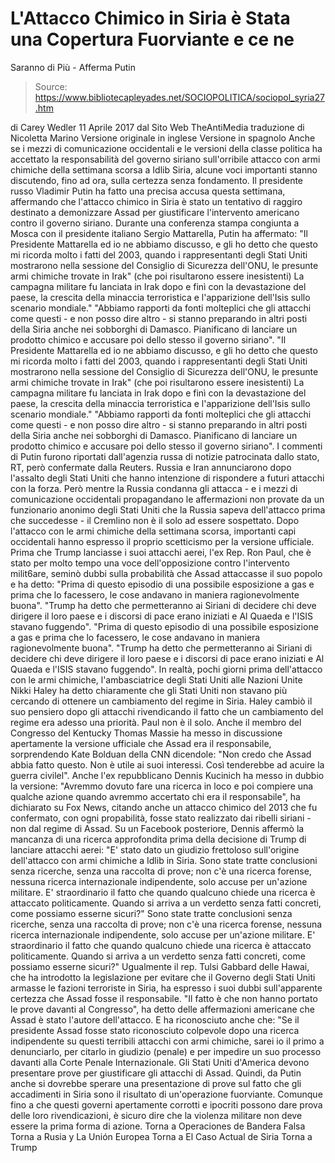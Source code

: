 # L'Attacco Chimico in Siria è Stata una Copertura Fuorviante e ce ne 
Saranno di Più - Afferma Putin

> Source: https://www.bibliotecapleyades.net/SOCIOPOLITICA/sociopol_syria27.htm

di Carey Wedler
11 Aprile 2017
dal Sito Web TheAntiMedia
traduzione di Nicoletta Marino
Versione originale in inglese
Versione in spagnolo
Anche se i mezzi di comunicazione occidentali e le versioni della classe politica ha accettato la responsabilità del governo siriano sull'orribile attacco con armi chimiche della settimana scorsa a Idlib Siria, alcune voci importanti stanno discutendo, fino ad ora, sulla certezza senza fondamento.
Il presidente russo Vladimir Putin ha fatto una precisa accusa questa settimana, affermando che l'attacco chimico in Siria è stato un tentativo di raggiro destinato a demonizzare Assad per giustificare l'intervento americano contro il governo siriano.
Durante una conferenza stampa congiunta a Mosca con il presidente italiano Sergio Mattarella, Putin ha affermato:
"Il Presidente Mattarella ed io ne abbiamo discusso, e gli ho detto che questo mi ricorda molto i fatti del 2003, quando i rappresentanti degli Stati Uniti mostrarono nella sessione del Consiglio di Sicurezza dell'ONU, le presunte armi chimiche trovate in Irak" (che poi risultarono essere inesistenti) La campagna militare fu lanciata in Irak dopo e finì con la devastazione del paese, la crescita della minaccia terroristica e l'apparizione dell'Isis sullo scenario mondiale." "Abbiamo rapporti da fonti molteplici che gli attacchi come questi - e non posso dire altro - si stanno preparando in altri posti della Siria anche nei sobborghi di Damasco. Pianificano di lanciare un prodotto chimico e accusare poi dello stesso il governo siriano".
"Il Presidente Mattarella ed io ne abbiamo discusso, e gli ho detto che questo mi ricorda molto i fatti del 2003, quando i rappresentanti degli Stati Uniti mostrarono nella sessione del Consiglio di Sicurezza dell'ONU, le presunte armi chimiche trovate in Irak" (che poi risultarono essere inesistenti)
La campagna militare fu lanciata in Irak dopo e finì con la devastazione del paese, la crescita della minaccia terroristica e l'apparizione dell'Isis sullo scenario mondiale."
"Abbiamo rapporti da fonti molteplici che gli attacchi come questi - e non posso dire altro - si stanno preparando in altri posti della Siria anche nei sobborghi di Damasco.
Pianificano di lanciare un prodotto chimico e accusare poi dello stesso il governo siriano".
I commenti di Putin furono riportati dall'agenzia russa di notizie patrocinata dallo stato, RT, però confermate dalla Reuters.
Russia e Iran annunciarono dopo l'assalto degli Stati Uniti che hanno intenzione di rispondere a futuri attacchi con la forza.
Però mentre la Russia condanna gli attacca - e i mezzi di comunicazione occidentali propagandano le affermazioni non provate da un funzionario anonimo degli Stati Uniti che la Russia sapeva dell'attacco prima che succedesse - il Cremlino non è il solo ad essere sospettato.
Dopo l'attacco con le armi chimiche della settimana scorsa, importanti capi occidentali hanno espresso il proprio scetticismo per la versione ufficiale.
Prima che Trump lanciasse i suoi attacchi aerei, l'ex Rep. Ron Paul, che è stato per molto tempo una voce dell'opposizione contro l'intervento milit6are, seminò dubbi sulla probabilità che Assad attaccasse il suo popolo e ha detto:
"Prima di questo episodio di una possibile esposizione a gas e prima che lo facessero, le cose andavano in maniera ragionevolmente buona". "Trump ha detto che permetteranno ai Siriani di decidere chi deve dirigere il loro paese e i discorsi di pace erano iniziati e Al Quaeda e l'ISIS stavano fuggendo".
"Prima di questo episodio di una possibile esposizione a gas e prima che lo facessero, le cose andavano in maniera ragionevolmente buona".
"Trump ha detto che permetteranno ai Siriani di decidere chi deve dirigere il loro paese e i discorsi di pace erano iniziati e Al Quaeda e l'ISIS stavano fuggendo".
In realtà, pochi giorni prima dell'attacco con le armi chimiche, l'ambasciatrice degli Stati Uniti alle Nazioni Unite Nikki Haley ha detto chiaramente che gli Stati Uniti non stavano più cercando di ottenere un cambiamento del regime in Siria.
Haley cambiò il suo pensiero dopo gli attacchi rivendicando il fatto che un cambiamento del regime era adesso una priorità.
Paul non è il solo.
Anche il membro del Congresso del Kentucky Thomas Massie ha messo in discussione apertamente la versione ufficiale che Assad era il responsabile, sorprendendo Kate Bolduan della CNN dicendole:
"Non credo che Assad abbia fatto questo. Non è utile ai suoi interessi. Così tenderebbe ad acuire la guerra civilel".
Anche l'ex repubblicano Dennis Kucinich ha messo in dubbio la versione:
"Avremmo dovuto fare una ricerca in loco e poi compiere una qualche azione quando avremmo accertato chi era il responsabile", ha dichiarato su Fox News, citando anche un attacco chimico del 2013 che fu confermato, con ogni propabilità, fosse stato realizzato dai ribelli siriani - non dal regime di Assad.
Su un Facebook posteriore, Dennis affermò la mancanza di una ricerca approfondita prima della decisione di Trump di lanciare attacchi aerei:
"E' stato dato un giudizio frettoloso sull'origine dell'attacco con armi chimiche a Idlib in Siria.
Sono state tratte conclusioni senza ricerche, senza una raccolta di prove; non c'è una ricerca forense, nessuna ricerca internazionale indipendente, solo accuse per un'azione militare. E' straordinario il fatto che quando qualcuno chiede una ricerca è attaccato politicamente. Quando si arriva a un verdetto senza fatti concreti, come possiamo esserne sicuri?"
Sono state tratte conclusioni senza ricerche, senza una raccolta di prove; non c'è una ricerca forense, nessuna ricerca internazionale indipendente, solo accuse per un'azione militare.
E' straordinario il fatto che quando qualcuno chiede una ricerca è attaccato politicamente.
Quando si arriva a un verdetto senza fatti concreti, come possiamo esserne sicuri?"
Ugualmente il rep. Tulsi Gabbard delle Hawai, che ha introdotto la legislazione per evitare che il Governo degli Stati Uniti armasse le fazioni terroriste in Siria, ha espresso i suoi dubbi sull'apparente certezza che Assad fosse il responsabile.
"Il fatto è che non hanno portato le prove davanti al Congresso", ha detto delle affermazioni americane che Assad è stato l'autore dell'attacco.
E ha riconosciuto anche che:
"Se il presidente Assad fosse stato riconosciuto colpevole dopo una ricerca indipendente su questi terribili attacchi con armi chimiche, sarei io il primo a denunciarlo, per citarlo in giudizio (penale) e per impedire un suo processo davanti alla Corte Penale Internazionale.
Gli Stati Uniti d'America devono presentare prove per giustificare gli attacchi di Assad.
Quindi, da Putin anche si dovrebbe sperare una presentazione di prove sul fatto che gli accadimenti in Siria sono il risultato di un'operazione fuorviante.
Comunque fino a che questi governi apertamente corrotti e ipocriti possono dare prova delle loro rivendicazioni, è sicuro dire che la violenza militare non deve essere la prima forma di azione.
Torna a Operaciones de Bandera Falsa
Torna a Rusia y La Unión Europea
Torna a El Caso Actual de Siria
Torna a Trump
